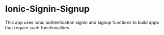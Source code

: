 # Ionic-Signin-Signup
This app uses ionic authentication signin and signup functions to build apps that require such functionalities
